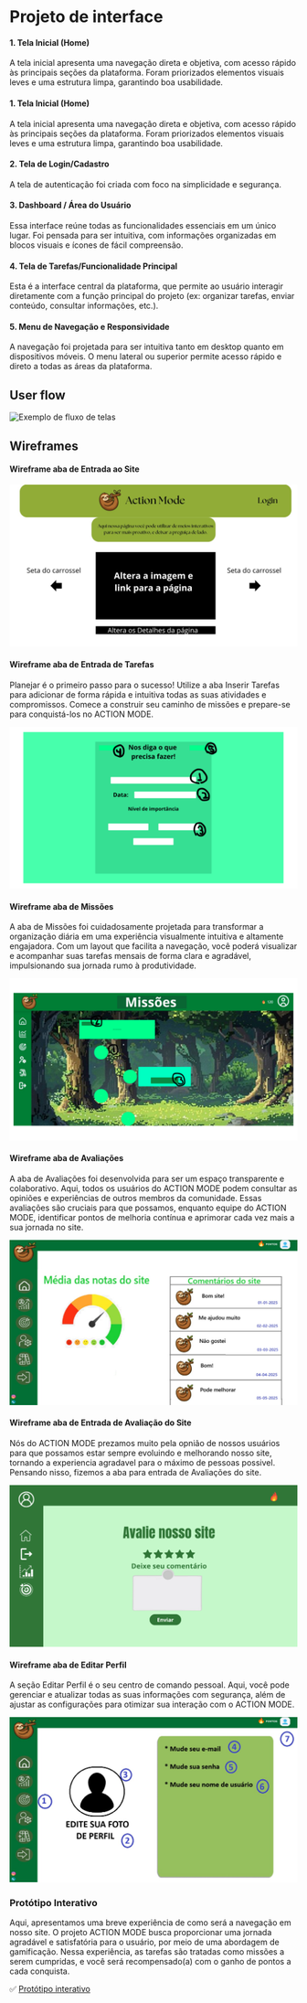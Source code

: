 
# Projeto de interface

#### 1. Tela Inicial (Home)
A tela inicial apresenta uma navegação direta e objetiva, com acesso rápido às principais seções da plataforma. Foram priorizados elementos visuais leves e uma estrutura limpa, garantindo boa usabilidade.

#### 1. Tela Inicial (Home)
A tela inicial apresenta uma navegação direta e objetiva, com acesso rápido às principais seções da plataforma. Foram priorizados elementos visuais leves e uma estrutura limpa, garantindo boa usabilidade.

#### 2. Tela de Login/Cadastro
A tela de autenticação foi criada com foco na simplicidade e segurança.  

#### 3. Dashboard / Área do Usuário
Essa interface reúne todas as funcionalidades essenciais em um único lugar. Foi pensada para ser intuitiva, com informações organizadas em blocos visuais e ícones de fácil compreensão.

#### 4. Tela de Tarefas/Funcionalidade Principal
Esta é a interface central da plataforma, que permite ao usuário interagir diretamente com a função principal do projeto (ex: organizar tarefas, enviar conteúdo, consultar informações, etc.).

#### 5. Menu de Navegação e Responsividade
A navegação foi projetada para ser intuitiva tanto em desktop quanto em dispositivos móveis. O menu lateral ou superior permite acesso rápido e direto a todas as áreas da plataforma.


 ## User flow

![Exemplo de fluxo de telas](images/procastinação.png)


## Wireframes

#### Wireframe aba de Entrada ao Site

![Wireframes](images/abaEntradaSite.jpeg)


#### Wireframe aba de Entrada de Tarefas
Planejar é o primeiro passo para o sucesso! Utilize a aba Inserir Tarefas para adicionar de forma rápida e intuitiva todas as suas atividades e compromissos. Comece a construir seu caminho de missões e prepare-se para conquistá-los no ACTION MODE.

![Wireframes](images/entradaTarefas.png)


#### Wireframe aba de Missões
A aba de Missões foi cuidadosamente projetada para transformar a organização diária em uma experiência visualmente intuitiva e altamente engajadora.
Com um layout que facilita a navegação, você poderá visualizar e acompanhar suas tarefas mensais de forma clara e agradável, impulsionando sua jornada rumo à produtividade.

![Wireframes](images/missoes1.png)


#### Wireframe aba de Avaliações
A aba de Avaliações foi desenvolvida para ser um espaço transparente e colaborativo. Aqui, todos os usuários do ACTION MODE podem consultar as opiniões e experiências de outros membros da comunidade.
Essas avaliações são cruciais para que possamos, enquanto equipe do ACTION MODE, identificar pontos de melhoria contínua e aprimorar cada vez mais a sua jornada no site.

![Wireframes](images/comentarios.jpeg)


#### Wireframe aba de Entrada de Avaliação do Site
Nós do ACTION MODE prezamos muito pela opnião de nossos usuários para que possamos estar sempre evoluindo e melhorando nosso site, tornando a experiencia agradavel para o máximo de pessoas possivel. 
Pensando nisso, fizemos a aba para entrada de Avaliações do site.

![Wireframes](images/avaliarSite.png)


#### Wireframe aba de Editar Perfil
A seção Editar Perfil é o seu centro de comando pessoal. Aqui, você pode gerenciar e atualizar todas as suas informações com segurança, além de ajustar as configurações para otimizar sua interação com o ACTION MODE.

![Wireframes](images/editar%20perfi.jpeg)






### Protótipo Interativo

Aqui, apresentamos uma breve experiência de como será a navegação em nosso site. O projeto ACTION MODE busca proporcionar uma jornada agradável e satisfatória para o usuário, por meio de uma abordagem de gamificação.
Nessa experiência, as tarefas são tratadas como missões a serem cumpridas, e você será recompensado(a) com o ganho de pontos a cada conquista.

✅ [Protótipo interativo](https://www.figma.com/proto/kBXYou2bxlPFA4IgAZoxtn/Procastina%C3%A7%C3%A3o?node-id=129-649&t=C0yAS6AaCgyIx21P-1&scaling=min-zoom&content-scaling=fixed&page-id=0%3A1&starting-point-node-id=129%3A649&show-proto-sidebar=1)  
